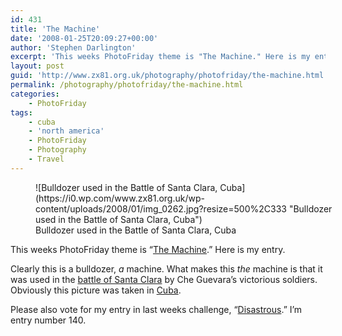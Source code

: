 ```yaml
---
id: 431
title: 'The Machine'
date: '2008-01-25T20:09:27+00:00'
author: 'Stephen Darlington'
excerpt: 'This weeks PhotoFriday theme is "The Machine." Here is my entry.'
layout: post
guid: 'http://www.zx81.org.uk/photography/photofriday/the-machine.html'
permalink: /photography/photofriday/the-machine.html
categories:
    - PhotoFriday
tags:
    - cuba
    - 'north america'
    - PhotoFriday
    - Photography
    - Travel
---
```


<figure aria-describedby="caption-attachment-1256" class="wp-caption aligncenter" id="attachment_1256" style="width: 500px">![Bulldozer used in the Battle of Santa Clara, Cuba](https://i0.wp.com/www.zx81.org.uk/wp-content/uploads/2008/01/img_0262.jpg?resize=500%2C333 "Bulldozer used in the Battle of Santa Clara, Cuba")<figcaption class="wp-caption-text" id="caption-attachment-1256">Bulldozer used in the Battle of Santa Clara, Cuba</figcaption></figure>

This weeks PhotoFriday theme is “[The Machine](http://www.photofriday.com/archives/challenge/000739.php).” Here is my entry.

Clearly this is a bulldozer, *a* machine. What makes this *the* machine is that it was used in the [battle of Santa Clara](http://en.wikipedia.org/wiki/Santa_Clara%2C_Cuba#Battle_of_Santa_Clara) by Che Guevara’s victorious soldiers. Obviously this picture was taken in [Cuba](/travel/cuba.html).

Please also vote for my entry in last weeks challenge, “[Disastrous](http://www.photofriday.com/linkviewer.php?id=737).” I’m entry number 140.